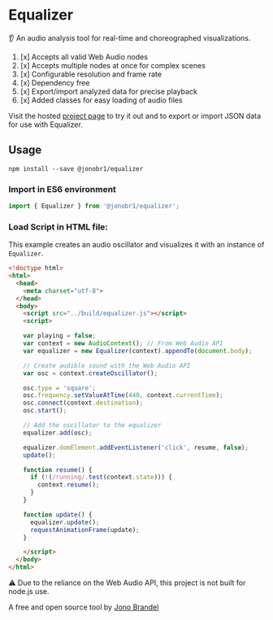 # Equalizer

:ear: An audio analysis tool for real-time and choreographed visualizations.

1. [x] Accepts all valid Web Audio nodes
2. [x] Accepts multiple nodes at once for complex scenes
3. [x] Configurable resolution and frame rate
4. [x] Dependency free
5. [x] Export/import analyzed data for precise playback
6. [x] Added classes for easy loading of audio files

Visit the hosted [project page](https://jonobr1.com/equalizer.js/) to try it out and to export or import JSON data for use with Equalizer.

## Usage

```
npm install --save @jonobr1/equalizer
```

### Import in ES6 environment

```javascript
import { Equalizer } from '@jonobr1/equalizer';
```

### Load Script in HTML file:

This example creates an audio oscillator and visualizes it with an instance of `Equalizer`.

```html
<!doctype html>
<html>
  <head>
    <meta charset="utf-8">
  </head>
  <body>
    <script src="../build/equalizer.js"></script>
    <script>

    var playing = false;
    var context = new AudioContext(); // From Web Audio API
    var equalizer = new Equalizer(context).appendTo(document.body);

    // Create audible sound with the Web Audio API
    var osc = context.createOscillator();

    osc.type = 'square';
    osc.frequency.setValueAtTime(440, context.currentTime);
    osc.connect(context.destination);
    osc.start();

    // Add the oscillator to the equalizer
    equalizer.add(osc);

    equalizer.domElement.addEventListener('click', resume, false);
    update();

    function resume() {
      if (!(/running/.test(context.state))) {
        context.resume();
      }
    }

    function update() {
      equalizer.update();
      requestAnimationFrame(update);
    }

    </script>
  </body>
</html>
```

:warning: Due to the reliance on the Web Audio API, this project is not built for node.js use.

A free and open source tool by [Jono Brandel](http://jono.fyi/)
